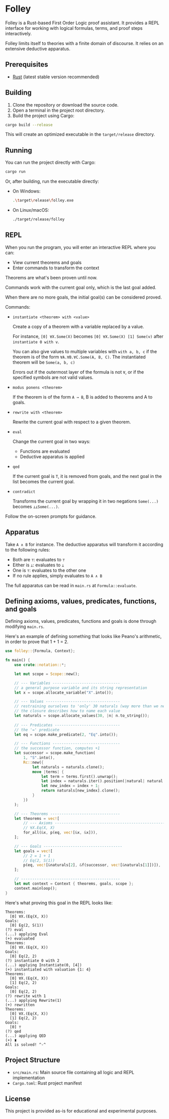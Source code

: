 # Folley

Folley is a Rust-based First Order Logic proof assistant. It provides a REPL interface for working with logical formulas, terms, and proof steps interactively.

Folley limits itself to theories with a finite domain of discourse. It relies on an extensive deductive apparatus.

## Prerequisites

- [Rust](https://www.rust-lang.org/tools/install) (latest stable version recommended)

## Building

1. Clone the repository or download the source code.
2. Open a terminal in the project root directory.
3. Build the project using Cargo:

```sh
cargo build --release
```

This will create an optimized executable in the `target/release` directory.

## Running

You can run the project directly with Cargo:

```sh
cargo run
```

Or, after building, run the executable directly:

- On Windows:
  ```sh
  .\target\release\folley.exe
  ```
- On Linux/macOS:
  ```sh
  ./target/release/folley
  ```

## REPL

When you run the program, you will enter an interactive REPL where you can:
- View current theorems and goals
- Enter commands to transform the context

Theorems are what's been proven until now.

Commands work with the current goal only, which is the last goal added.

When there are no more goals, the initial goal(s) can be considered proved.

Commands:
- `instantiate <theorem> with <value>`

  Create a copy of a theorem with a variable replaced by a value.
  
  For instance, `[0] ∀X.Some(X)`
  becomes `[0] ∀X.Some(X) [1] Some(v)`
  after `instantiate 0 with v`.

  You can also give values to multiple variables with
  `with a, b, c` if the theorem is of the form `∀A.∀B.∀C.Some(A, B, C)`.
  The instantiated theorem will be `Some(a, b, c)`

  Errors out if the outermost layer of the formula is not `∀`, or if the
  specified symbols are not valid values.

- `modus ponens <theorem>`

  If the theorem is of the form `A → B`, B is added to theorems and A to goals.

- `rewrite with <theorem>`

  Rewrite the current goal with respect to a given theorem.

- `eval`

  Change the current goal in two ways:
  - Functions are evaluated
  - Deductive apparatus is applied

- `qed`

  If the current goal is `T`, it is removed from goals,
  and the next goal in the list becomes the current goal.

- `contradict`

  Transforms the current goal by wrapping it in two negations
  `Some(...)` becomes `⊥⊥Some(...)`.

Follow the on-screen prompts for guidance.

## Apparatus

Take `A ∧ B` for instance. The deductive apparatus will transform it according to the following rules:

- Both are `⊤`: evaluates to `⊤`
- Either is `⊥`: evaluates to `⊥`
- One is `⊤`: evaluates to the other one
- If no rule applies, simply evaluates to `A ∧ B`

The full apparatus can be read in `main.rs` at `Formula::evaluate`.

## Defining axioms, values, predicates, functions, and goals

Defining axioms, values, predicates, functions and goals is done through modifying `main.rs`.

Here's an example of defining something that looks like Peano's arithmetic, in order to prove that 1 + 1 = 2.

```rust
use folley::{Formula, Context};

fn main() {
    use crate::notation::*;

    let mut scope = Scope::new();

    // --- Variables ------------------------------
	// a general purpose variable and its string representation
    let x = scope.allocate_variable("X".into());

    // --- Values ---------------------------------
	// restraining ourselves to 'only' 30 naturals (way more than we need though)
	// the closure describes how to name each value
    let naturals = scope.allocate_values(30, |n| n.to_string());
    
    // --- Predicates -----------------------------
	// the '=' predicate
    let eq = scope.make_predicate(2, "Eq".into());

    // --- Functions ------------------------------
	// the successor function, computes +1
    let successor = scope.make_function(
        1, "S".into(),
        Rc::new({
            let naturals = naturals.clone();
            move |terms| {
                let term = terms.first().unwrap();
                let index = naturals.iter().position(|natural| natural == term).expect("Can't process non natural");
                let new_index = index + 1;
                return naturals[new_index].clone();
            }
        })
    );

    // --- Theorems -------------------------------
    let theorems = vec![
        // --- Axioms -------------------------------------------------------
        // ∀X.Eq(X, X)
        for_all(&x, p(eq, vec![&x, &x])),
    ];

    // --- Goals -----------------------------------
    let goals = vec![
        // 2 = 1 + 1
        // Eq(2, S(1))
        p(eq, vec![&naturals[2], &f(successor, vec![&naturals[1]])]),
    ];

    // --------------------------------------------
    let mut context = Context { theorems, goals, scope };
    context.mainloop();
}
```

Here's what proving this goal in the REPL looks like:

```
Theorems:
  [0] ∀X.(Eq(X, X))
Goals:
  [0] Eq(2, S(1))
(?) eval
(...) applying Eval
(+) evaluated
Theorems:
  [0] ∀X.(Eq(X, X))
Goals:
  [0] Eq(2, 2)
(?) instantiate 0 with 2
(...) applying Instantiate(0, [4])
(+) instantiated with valuation {1: 4}
Theorems:
  [0] ∀X.(Eq(X, X))
  [1] Eq(2, 2)
Goals:
  [0] Eq(2, 2)
(?) rewrite with 1
(...) applying Rewrite(1)
(+) rewritten
Theorems:
  [0] ∀X.(Eq(X, X))
  [1] Eq(2, 2)
Goals:
  [0] ⊤
(?) qed
(...) applying QED
(+) ∎
All is solved! ^-^
```

## Project Structure

- `src/main.rs`: Main source file containing all logic and REPL implementation
- `Cargo.toml`: Rust project manifest

## License

This project is provided as-is for educational and experimental purposes.
